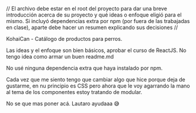 // El archivo debe estar en el root del proyecto para dar una breve introducción acerca de su proyecto y qué ideas o enfoque eligió para el mismo. Si incluyó dependencias extra por npm (por fuera de las trabajadas en clase), aparte debe hacer un resumen explicando sus decisiones //

KohaiCan - Catálogo de productos para perros.

Las ideas y el enfoque son bien básicos, aprobar el curso de ReactJS. No tengo idea como armar un buen readme.md

No usé ninguna dependencia extra que haya instalado por npm.

Cada vez que me siento tengo que cambiar algo que hice porque deja de gustarme, en nu principio es CSS pero ahora que le voy agarrando la mano al tema de los componentes estoy tratando de modular.

No se que mas poner acá. Lautaro ayudaaa 😅
